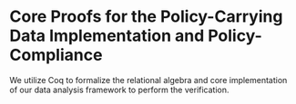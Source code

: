 # Core Proofs for the Policy-Carrying Data Implementation and Policy-Compliance

We utilize Coq to formalize the relational algebra and core implementation of our data analysis framework to perform the verification.
